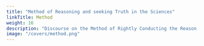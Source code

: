 ```yaml
---
title: "Method of Reasoning and seeking Truth in the Sciences"
linkTitle: Method
weight: 16
description: "Discourse on the Method of Rightly Conducting the Reason, and seeking Truth in the Sciences"
image: "/covers/method.png"
---
```


